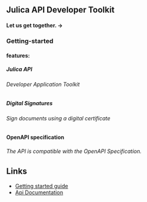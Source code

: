 ## Julica API Developer Toolkit

#### Let us get together. →

### Getting-started

#### features:
##### Julica API

###### Developer Application Toolkit
##### Digital Signatures

###### Sign documents using a digital certificate
#### OpenAPI specification

###### The API is compatible with the OpenAPI Specification.

## Links

- [Getting started guide](Getting-started.md)
- [Api Documentation](api)
